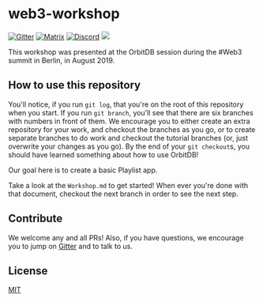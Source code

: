 # web3-workshop

[![Gitter](https://img.shields.io/gitter/room/nwjs/nw.js.svg)](https://gitter.im/orbitdb/Lobby) [![Matrix](https://img.shields.io/badge/matrix-%23orbitdb%3Apermaweb.io-blue.svg)](https://riot.permaweb.io/#/room/#orbitdb:permaweb.io) [![Discord](https://img.shields.io/discord/475789330380488707?color=blueviolet&label=discord)](https://discord.gg/cscuf5T)
[![](https://img.shields.io/badge/usage-explore-violet.svg)](https://www.npmjs.com/package/react-orbitdb)

This workshop was presented at the OrbitDB session during the #Web3 summit in Berlin, in August 2019.

## How to use this repository

You'll notice, if you run `git log`, that you're on the root of this repository when you start. If you run `git branch`, you'll see that there are six branches with numbers in front of them. We encourage you to either create an extra repository for your work, and checkout the branches as you go, or to create separate branches to do work and checkout the tutorial branches (or, just overwrite your changes as you go). By the end of your `git checkout`s, you should have learned something about how to use OrbitDB!

Our goal here is to create a basic Playlist app.

Take a look at the `Workshop.md` to get started! When ever you're done with that document, checkout the next branch in order to see the next step.

## Contribute

We welcome any and all PRs! Also, if you have questions, we encourage you to jump on [Gitter](https://gitter.im/orbitdb/Lobby) and to talk to us.

## License

[MIT](LICENSE)
